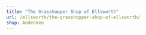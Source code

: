 ```yaml
---
title: "The Grasshopper Shop of Ellsworth"
url: /ellsworth/the-grasshopper-shop-of-ellsworth/
shop: Andenken
---
```

